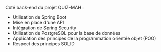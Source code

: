 Côté back-end du projet QUIZ-MAH :

- Utilisation de Spring Boot
- Mise en place d'une API
- Intégration de Spring Security
- Utilisation de PostgreSQL pour la base de données
- Application des principes de la programmation orientée objet (POO)
- Respect des principes SOLID
